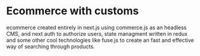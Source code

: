 # Ecommerce with customs

ecommerce created entirely in next.js using commerce.js as an headless CMS, and next auth to authorize users, state managment written in redux and some other cool technologies like fuse.js to create an fast and effective way of searching through products.
